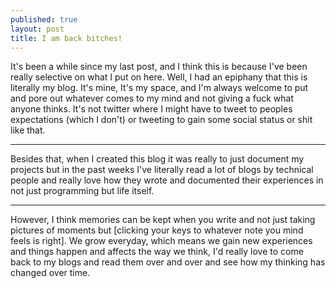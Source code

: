 ```yaml
---
published: true
layout: post
title: I am back bitches!
---
```

It's been a while since my last post, and I think this is because I've been really selective on what I put on here. Well, I had an epiphany that this is literally my blog. It's mine, It's my space, and I'm always welcome to put and pore out whatever comes to my mind and not giving a fuck what anyone thinks. It's not twitter where I might have to tweet to peoples expectations (which I don't) or tweeting to gain some social status or shit like that.

-----

Besides that, when I created this blog it was really to just document my projects but in the past weeks I've literally read a lot of blogs by technical people and really love how they wrote and documented their experiences in not just programming but life itself. 

-----

However, I think memories can be kept when you write and not just taking pictures of moments but [clicking your keys to whatever note you mind feels is right]. We grow everyday, which means we gain new experiences and things happen and affects the way we think, I'd really love to come back to my blogs and read them over and over and see how my thinking has changed over time.
